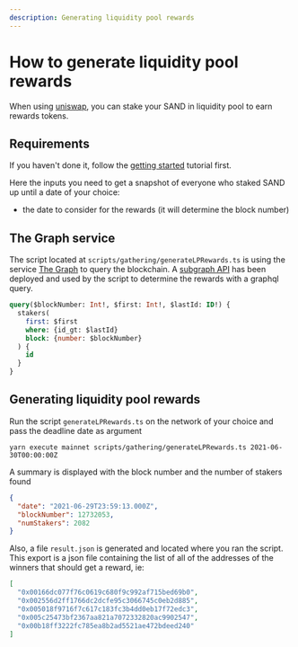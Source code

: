 ```yaml
---
description: Generating liquidity pool rewards
---
```


# How to generate liquidity pool rewards

When using [uniswap](https://uniswap.org), you can stake your SAND in liquidity pool to earn rewards tokens.

## Requirements

If you haven't done it, follow the [getting started](../intro/index.md) tutorial first.

Here the inputs you need to get a snapshot of everyone who staked SAND up until a date of your choice:

- the date to consider for the rewards (it will determine the block number)

## The Graph service

The script located at `scripts/gathering/generateLPRewards.ts` is using the service [The Graph](https://thegraph.com) to query the blockchain. A [subgraph API](https://api.thegraph.com/subgraphs/name/pixowl/staking) has been deployed and used by the script to determine the rewards with a graphql query.

```sql
query($blockNumber: Int!, $first: Int!, $lastId: ID!) {
  stakers(
    first: $first
    where: {id_gt: $lastId}
    block: {number: $blockNumber}
  ) {
    id
  }
}
```

## Generating liquidity pool rewards

Run the script `generateLPRewards.ts` on the network of your choice and pass the deadline date as argument

```shell
yarn execute mainnet scripts/gathering/generateLPRewards.ts 2021-06-30T00:00:00Z
```

A summary is displayed with the block number and the number of stakers found

```json
{
  "date": "2021-06-29T23:59:13.000Z",
  "blockNumber": 12732053,
  "numStakers": 2082
}
```

Also, a file `result.json` is generated and located where you ran the script. This export is a json file containing the list of all of the addresses of the winners that should get a reward, ie:

```json
[
  "0x00166dc077f76c0619c680f9c992af715bed69b0",
  "0x002556d2ff1766dc2dcfe95c3066745c0eb2d885",
  "0x005018f9716f7c617c183fc3b4dd0eb17f72edc3",
  "0x005c25473bf2367aa821a7072332820ac9902547",
  "0x00b18ff3222fc785ea8b2ad5521ae472bdeed240"
]
```
